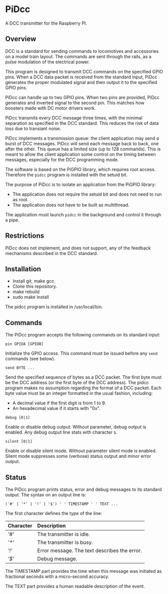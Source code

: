 # PiDcc
A DCC transmitter for the Raspberry PI.

## Overview

DCC is a standard for sending commands to locomotives and accessories on a model train layout. The commands are sent through the rails, as a pulse modulation of the electrical power.

This program is designed to transmit DCC commands on the specified GPIO pins. When a DCC data packet is received from the standard input, PiDcc generates the proper modulated signal and then output it to the specified GPIO pins.

PiDcc can handle up to two GPIO pins. When two pins are provided, PiDcc generates and inverted signal to the second pin. This matches how boosters made with DC motor drivers work.

PiDcc transmits every DCC message three times, with the minimal separation as specified in the DCC standard. This reduces the risk of data loss due to transiant noise.

PiDcc implements a transmission queue: the client application may send a burst of DCC messages. PiDcc will send each message back to back, one after the other. This queue has a limited size (up to 128 commands). This is meant to allow the client application some control on the timing between messages, especially for the DCC programming mode.

The software is based on the PiGPIO library, which requires root access. Therefore the `pidcc` program is installed with the setuid bit.

The purpose of PiDcc is to isolate an application from the PiGPIO library:
- The application does not require the setuid bit and does not need to run as root.
- The application does not have to be built as multithread.

The application must launch `pidcc` in the background and control it through a pipe.

## Restrictions

PiDcc does not implement, and does not support, any of the feedback mechanisms described in the DCC standard.

## Installation

* Install git, make gcc.
* Clone this repository.
* make rebuild
* sudo make install

The pidcc program is installed in /usr/local/bin.

## Commands

The PiDcc program accepts the following commands on its standard input:

```
pin GPIOA [GPIOB]
```
Initialize the GPIO access. This command must be issued before any `send` commands (see below).

```
send BYTE ...
```
Send the specified sequence of bytes as a DCC packet. The first byte must be the DCC address (or the first byte of the DCC address). The pidcc program makes no assumption regarding the format of a DCC packet. Each byte value must be an integer formatted in the usual fashion, including:
- A decimal value if the first digit is from 1 to 9.
- An hexadecimal value if it starts with "0x".

```
debug [0|1]
```
Enable or disable debug output. Without parameter, debug output is enabled. Any debug output line stats with character `$`.

```
silent [0|1]
```
Enable or disable silent mode. Without parameter silent mode is enabled. Silent mode suppresses some (verbose) status output and minor error output.

## Status

The PiDcc program prints status, error and debug messages to its standard output. The syntax on an output line is:

```
('#' | '*' | '!' | '$') ' ' TIMESTAMP ' ' TEXT ...
```
The first character defines the type of the line:

| Character | Description |
| :--- | :--- |
| _'#'_ | The transmitter is idle. |
| _'*'_ | The transmitter is busy. |
| _'!'_ | Error message. The text describes the error. |
| _'$'_ | Debug message. |

The TIMESTAMP part provides the time when this message was initiated as fractional seconds with a micro-second accuracy.

The TEXT part provides a human readable description of the event.

